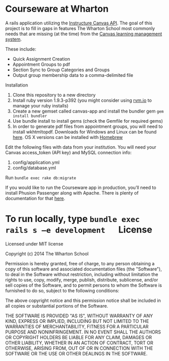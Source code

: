 Courseware at Wharton
================================

A rails application utilizing the [Instructure Canvas API](https://canvas.instructure.com/doc/api/index.html).  The goal of this project is to fill in gaps in features The Wharton School most commonly needs that are missing (at the time) from the [Canvas learning management system](http://www.instructure.com/).

These include: 

* Quick Assignment Creation
* Appointment Groups to pdf
* Section Sync to Group Categories and Groups
* Output group membership data to a comma-delimited file

Installation

1.  Clone this repository to a new directory
2.  Install ruby version 1.9.3-p392 (you might consider using [rvm.io](rvm.io) to manage your ruby installs)
3.  Create a new gemset called canvas-app and install the bundler gem
    `gem install bundler`
4.  Use bundle install to install gems (check the Gemfile for required gems)
5.  In order to generate pdf files from appointment groups, you will need to install wkhtmltopdf. Downloads for Windows and Linux can be found [here](http://wkhtmltopdf.org/).  OS X versions can be installed with [Homebrew](http://brew.sh/)

Edit the following files with data from your institution.  You will need your Canvas access_token (API key) and MySQL connection info:

1.  config/application.yml
2.  config/database.yml

Run `bundle exec rake db:migrate`

If you would like to run the Courseware app in production, you’ll need to install Phusion Passenger along with Apache.  There is plenty of documentation for that [here](http://www.modrails.com/documentation/Users%20guide%20Apache.html).

To run locally, type `bundle exec rails s –e development`
 
License
================================

Licensed under MIT license

Copyright (c) 2014 The Wharton School

Permission is hereby granted, free of charge, to any person obtaining a copy of this software and associated documentation files (the "Software"), to deal in the Software without restriction, including without limitation the rights to use, copy, modify, merge, publish, distribute, sublicense, and/or sell copies of the Software, and to permit persons to whom the Software is furnished to do so, subject to the following conditions:

The above copyright notice and this permission notice shall be included in all copies or substantial portions of the Software.

THE SOFTWARE IS PROVIDED "AS IS", WITHOUT WARRANTY OF ANY KIND, EXPRESS OR IMPLIED, INCLUDING BUT NOT LIMITED TO THE WARRANTIES OF MERCHANTABILITY, FITNESS FOR A PARTICULAR PURPOSE AND NONINFRINGEMENT. IN NO EVENT SHALL THE AUTHORS OR COPYRIGHT HOLDERS BE LIABLE FOR ANY CLAIM, DAMAGES OR OTHER LIABILITY, WHETHER IN AN ACTION OF CONTRACT, TORT OR OTHERWISE, ARISING FROM, OUT OF OR IN CONNECTION WITH THE SOFTWARE OR THE USE OR OTHER DEALINGS IN THE SOFTWARE.